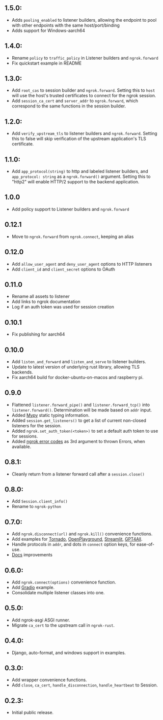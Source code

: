 ## 1.5.0:
- Adds `pooling_enabled` to listener builders, allowing the endpoint to pool with other endpoints with the same host/port/binding
- Adds support for Windows-aarch64

## 1.4.0:

- Rename `policy` to `traffic_policy` in Listener builders and `ngrok.forward`
- Fix quickstart example in README

## 1.3.0:

- Add `root_cas` to session builder and `ngrok.forward`. Setting this to `host` will use the host's trusted certificates to connect for the ngrok session.
- Add `session_ca_cert` and `server_addr` to `ngrok.forward`, which correspond to the same functions in the session builder.

## 1.2.0:

- Add `verify_upstream_tls` to listener builders and `ngrok.forward`. Setting this to false will skip verification of the upstream application's TLS certificate.

## 1.1.0:

- Add `app_protocol(string)` to http and labeled listener builders, and `app_protocol: string` as a `ngrok.forward()` argument. Setting this to "http2" will enable HTTP/2 support to the backend application.

## 1.0.0

- Add policy support to Listener builders and `ngrok.forward`

## 0.12.1

- Move to `ngrok.forward` from `ngrok.connect`, keeping an alias

## 0.12.0

- Add `allow_user_agent` and `deny_user_agent` options to HTTP listeners
- Add `client_id` and `client_secret` options to OAuth

## 0.11.0

- Rename all assets to listener
- Add links to ngrok documentation
- Log if an auth token was used for session creation

## 0.10.1

- Fix publishing for aarch64

## 0.10.0

- Add `listen_and_forward` and `listen_and_serve` to listener builders.
- Update to latest version of underlying rust library, allowing TLS backends.
- Fix aarch64 build for docker-ubuntu-on-macos and raspberry pi.

## 0.9.0

- Flattened `listener.forward_pipe()` and `listener.forward_tcp()` into `listener.forward()`. Determination will be made based on `addr` input.
- Added [Mypy](https://mypy.readthedocs.io/en/stable/) static typing information.
- Added `session.get_listeners()` to get a list of current non-closed listeners for the session.
- Added `ngrok.set_auth_token(<token>)` to set a default auth token to use for sessions.
- Added [ngrok error codes](https://ngrok.com/docs/errors/reference/) as 3rd argument to thrown Errors, when available.

## 0.8.1:

- Cleanly return from a listener forward call after a `session.close()`

## 0.8.0:

- Add `Session.client_info()`
- Rename to `ngrok-python`

## 0.7.0:

- Add `ngrok.disconnect(url)` and `ngrok.kill()` convenience functions.
- Add examples for [Tornado](https://www.tornadoweb.org), [OpenPlayground](https://github.com/nat/openplayground), [Streamlit](https://streamlit.io/), [GPT4All](https://github.com/nomic-ai/gpt4all).
- Handle protocols in `addr`, and dots in `connect` option keys, for ease-of-use.
- [Docs](https://ngrok.github.io/ngrok-python/) improvements

## 0.6.0:

- Add `ngrok.connect(options)` convenience function.
- Add [Gradio](https://gradio.app/) example.
- Consolidate multiple listener classes into one.

## 0.5.0:

- Add ngrok-asgi ASGI runner.
- Migrate `ca_cert` to the upstream call in `ngrok-rust`.

## 0.4.0:

- Django, auto-format, and windows support in examples.

## 0.3.0:

- Add wrapper convenience functions.
- Add `close`, `ca_cert`, `handle_disconnection`, `handle_heartbeat` to Session.

## 0.2.3:

- Initial public release.
